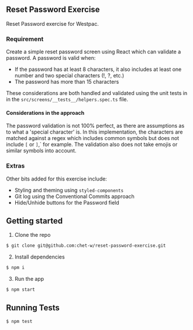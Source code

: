 ## Reset Password Exercise
Reset Password exercise for Westpac.

### Requirement
Create a simple reset password screen using React which can validate a password. A password is valid when:
- If the password has at least 8 characters, it also includes at least one number and two special characters (!, ?, etc.)
- The password has more than 15 characters

These considerations are both handled and validated using the unit tests in in the `src/screens/__tests__/helpers.spec.ts` file.

#### Considerations in the approach
The password validation is not 100% perfect, as there are assumptions as to what a 'special character' is. In this implementation, the characters are matched against a regex which includes common symbols but does not include `[` or `]`,` for example. The validation also does not take emojis or similar symbols into account. 

### Extras
Other bits added for this exercise include:
- Styling and theming using `styled-components`
- Git log using the Conventional Commits approach
- Hide/Unhide buttons for the Password field


## Getting started
1. Clone the repo
```sh
$ git clone git@github.com:chet-w/reset-password-exercise.git
```
2. Install dependencies
```sh
$ npm i
```
3. Run the app
```sh
$ npm start
```

## Running Tests
```sh
$ npm test
```